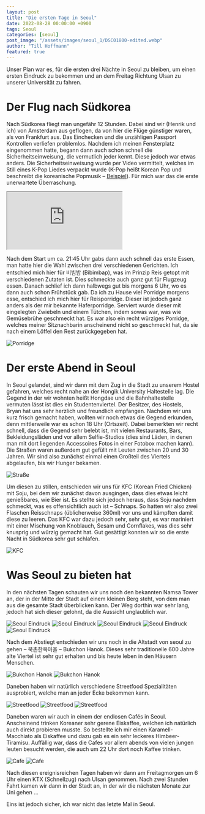 ```yaml
---
layout: post
title: "Die ersten Tage in Seoul"
date: 2022-08-28 00:00:00 +0900
tags: Seoul
categories: [seoul]
post_image: "/assets/images/seoul_1/DSC01800-edited.webp"
author: "Till Hoffmann"
featured: true
---
```


Unser Plan war es, für die ersten drei Nächte in Seoul zu bleiben, um einen ersten Eindruck zu bekommen und an dem Freitag Richtung Ulsan zu unserer Universität zu fahren.

# Der Flug nach Südkorea

Nach Südkorea fliegt man ungefähr 12 Stunden. Dabei sind wir (Henrik und ich) von Amsterdam aus geflogen, da von hier die Flüge günstiger waren, als von Frankfurt aus. Das Einchecken und die unzähligen Passport Kontrollen verliefen problemlos. Nachdem ich meinen Fensterplatz eingenommen hatte, begann dann auch schon schnell die Sicherheitseinweisung, die vermutlich jeder kennt. Diese jedoch war etwas anders. Die Sicherheitseinweisung wurde per Video vermittelt, welches im Still eines K-Pop Liedes verpackt wurde (K-Pop heißt Korean Pop und beschreibt die koreanische Popmusik – <a href="https://www.youtube.com/watch?v=MBdVXkSdhwU&ab_channel=HYBELABELS" target="_blank">Beispiel</a>). Für mich war das die erste unerwartete Überraschung.

<div class="embed-container">
<iframe type="text/html" src="https://www.youtube.com/embed/tA7ZPAeHaX8?autoplay=0&fs=0&iv_load_policy=3&showinfo=0&rel=0&cc_load_policy=0&start=0&end=0&modestbranding=0"></iframe>
</div>

Nach dem Start um ca. 21:45 Uhr gabs dann auch schnell das erste Essen, man hatte hier die Wahl zwischen drei verschiedenen Gerichten. Ich entschied mich hier für 비빔밥 (Bibimbap), was im Prinzip Reis getopt mit verschiedenen Zutaten ist. Dies schmeckte auch ganz gut für Flugzeug essen. Danach schlief ich dann halbwegs gut bis morgens 6 Uhr, wo es dann auch schon Frühstück gab. Da ich zu Hause viel Porridge morgens esse, entschied ich mich hier für Reisporridge. Dieser ist jedoch ganz anders als der mir bekannte Haferporridge. Serviert wurde dieser mit eingelegten Zwiebeln und einem Tütchen, indem sowas war, was wie Gemüsebrühe geschmeckt hat. Es war also ein recht würziges Porridge, welches meiner Sitznachbarin anscheinend nicht so geschmeckt hat, da sie nach einem Löffel den Rest zurückgegeben hat.

<img alt="Porridge" src="assets/images/seoul_1/PXL_20220823_050419652.webp" class="img-fluid w-100"/>

# Der erste Abend in Seoul

In Seoul gelandet, sind wir dann mit dem Zug in die Stadt zu unserem Hostel gefahren, welches recht nahe an der Hongik University Haltestelle lag. Die Gegend in der wir wohnten heißt Hongdae und die Bahnhaltestelle vermuten lässt ist dies ein Studentenviertel. Der Besitzer, des Hostels, Bryan hat uns sehr herzlich und freundlich empfangen. Nachdem wir uns kurz frisch gemacht haben, wollten wir noch etwas die Gegend erkunden, denn mittlerweile war es schon 18 Uhr (Ortszeit). Dabei bemerkten wir recht schnell, dass die Gegend sehr belebt ist, mit vielen Restaurants, Bars, Bekleidungsläden und vor allem Selfie-Studios (dies sind Läden, in denen man mit dort liegenden Accessoires Fotos in einer Fotobox machen kann). Die Straßen waren außerdem gut gefüllt mit Leuten zwischen 20 und 30 Jahren. Wir sind also zunächst einmal einen Großteil des Viertels abgelaufen, bis wir Hunger bekamen.

<img alt="Straße" src="assets/images/seoul_1/PXL_20220823_113634896.MP.webp" class="img-fluid w-100"/>

Um diesen zu stillen, entschieden wir uns für KFC (Korean Fried Chicken) mit Soju, bei dem wir zunächst davon ausgingen, dass dies etwas leicht genießbares, wie Bier ist. Es stellte sich jedoch heraus, dass Soju nachdem schmeckt, was es offensichtlich auch ist – Schnaps. So hatten wir also zwei Flaschen Reisschnaps (üblicherweise 360ml) vor uns und kämpften damit diese zu leeren. Das KFC war dazu jedoch sehr, sehr gut, es war mariniert mit einer Mischung von Knoblauch, Sesam und Cornflakes, was dies sehr knusprig und würzig gemacht hat. Gut gesättigt konnten wir so die erste Nacht in Südkorea sehr gut schlafen.

<img alt="KFC" src="assets/images/seoul_1/PXL_20220823_123140992.webp" class="img-fluid w-100"/>

# Was Seoul zu bieten hat

In den nächsten Tagen schauten wir uns noch den bekannten Namsa Tower an, der in der Mitte der Stadt auf einem kleinen Berg steht, von dem man aus die gesamte Stadt überblicken kann. Der Weg dorthin war sehr lang, jedoch hat sich dieser gelohnt, da die Aussicht unglaublich war.

<img alt="Seoul Eindruck" src="assets/images/seoul_1/PXL_20220825_095807000.webp" class="img-fluid w-100"/>
<img alt="Seoul Eindruck" src="assets/images/seoul_1/PXL_20220825_095419623.MP.webp" class="img-fluid w-100"/>
<img alt="Seoul Eindruck" src="assets/images/seoul_1/DSC01783-edited.webp" class="img-fluid w-100"/>
<img alt="Seoul Eindruck" src="assets/images/seoul_1/DSC01800-edited.webp" class="img-fluid w-100"/>
<img alt="Seoul Eindruck" src="assets/images/seoul_1/DSC01823 2-edited.webp" class="img-fluid w-100"/>

Nach dem Abstiegt entschieden wir uns noch in die Altstadt von seoul zu gehen – 북촌한옥마을 – Bukchon Hanok. Dieses sehr traditionelle 600 Jahre alte Viertel ist sehr gut erhalten und bis heute leben in den Häusern Menschen.

<img alt="Bukchon Hanok" src="assets/images/seoul_1/DSC01837-edited.webp" class="img-fluid w-100"/>
<img alt="Bukchon Hanok" src="assets/images/seoul_1/DSC01869-edited.webp" class="img-fluid w-100"/>

Daneben haben wir natürlich verschiedene Streetfood Spezialitäten ausprobiert, welche man an jeder Ecke bekommen kann.

<img alt="Streetfood" src="assets/images/seoul_1/PXL_20220825_092000372.MP.webp" class="img-fluid w-100"/>
<img alt="Streetfood" src="assets/images/seoul_1/PXL_20220824_122700338.MP.webp" class="img-fluid w-100"/>
<img alt="Streetfood" src="assets/images/seoul_1/PXL_20220825_115307494.MP.webp" class="img-fluid w-100"/>

Daneben waren wir auch in einem der endlosen Cafés in Seoul. Anscheinend trinken Koreaner sehr gerene Eiskaffee, welchen ich natürlich auch direkt probieren musste. So bestellte ich mir einen Karamell-Macchiato als Eiskaffee und dazu gab es ein sehr leckeres Himbeer-Tiramisu. Auffällig war, dass die Cafes vor allem abends von vielen jungen leuten besucht werden, die auch um 22 Uhr dort noch Kaffee trinken.

<img alt="Cafe" src="assets/images/seoul_1/PXL_20220825_033804383.MP.webp" class="img-fluid w-100"/>
<img alt="Cafe" src="assets/images/seoul_1/PXL_20220825_045842793.webp" class="img-fluid w-100"/>

Nach diesen ereignisreichen Tagen haben wir dann am Freitagmorgen um 6 Uhr einen KTX (Schnellzug) nach Ulsan genommen. Nach zwei Stunden Fahrt kamen wir dann in der Stadt an, in der wir die nächsten Monate zur Uni gehen …

Eins ist jedoch sicher, ich war nicht das letzte Mal in Seoul.